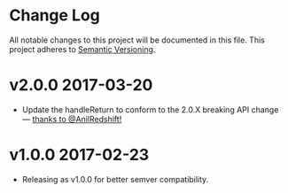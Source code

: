 # Change Log

All notable changes to this project will be documented in this file.
This project adheres to [Semantic Versioning](http://semver.org/).

# v2.0.0 2017-03-20

* Update the handleReturn to conform to the 2.0.X breaking API change — [thanks to @AnilRedshift!](https://github.com/icelab/draft-js-single-line-plugin/pull/2)

# v1.0.0 2017-02-23

* Releasing as v1.0.0 for better semver compatibility.